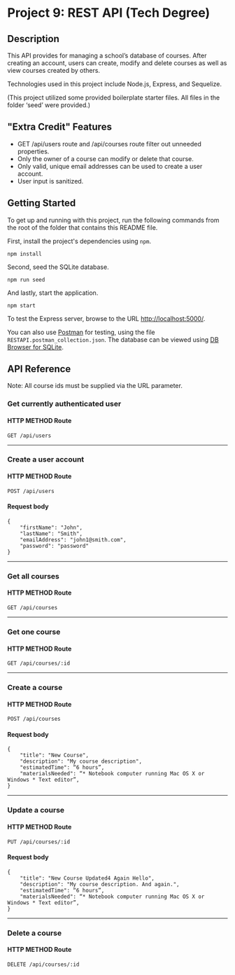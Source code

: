 # Project 9: REST API (Tech Degree)

## Description

This API provides for managing a school’s database of courses. After creating an account, users can create, modify and delete courses as well as view courses created by others.

Technologies used in this project include Node.js, Express, and Sequelize.

(This project utilized some provided boilerplate starter files. All files in the folder ‘seed’ were provided.)

## "Extra Credit" Features

- GET /api/users route and /api/courses route filter out unneeded properties.
- Only the owner of a course can modify or delete that course.
- Only valid, unique email addresses can be used to create a user account.
- User input is sanitized.

## Getting Started

To get up and running with this project, run the following commands from the root of the folder that contains this README file.

First, install the project's dependencies using `npm`.

```
npm install
```

Second, seed the SQLite database.

```
npm run seed
```

And lastly, start the application.

```
npm start
```

To test the Express server, browse to the URL [http://localhost:5000/](http://localhost:5000/).

You can also use [Postman](https://www.getpostman.com/) for testing, using the file `RESTAPI.postman_collection.json`. The database can be viewed using [DB Browser for SQLite](https://sqlitebrowser.org/).

## API Reference

Note: All course ids must be supplied via the URL parameter.

### Get currently authenticated user
#### HTTP METHOD Route
`GET /api/users`

---
### Create a user account
#### HTTP METHOD Route
`POST /api/users`
#### Request body
```
{
    "firstName": "John",
    "lastName": "Smith",
    "emailAddress": "john1@smith.com",
    "password": "password"
}
```

---
### Get all courses
#### HTTP METHOD Route
`GET /api/courses`

---
### Get one course
#### HTTP METHOD Route
`GET /api/courses/:id`

---
### Create a course
#### HTTP METHOD Route
`POST /api/courses`
#### Request body
```
{
    "title": "New Course",
    "description": "My course description",
    "estimatedTime": “6 hours”,
    "materialsNeeded": “* Notebook computer running Mac OS X or Windows * Text editor”,
}
```

---
### Update a course
#### HTTP METHOD Route
`PUT /api/courses/:id`

#### Request body
```
{
    "title": "New Course Updated4 Again Hello",
    "description": "My course description. And again.",
    "estimatedTime": “6 hours”,
    "materialsNeeded": “* Notebook computer running Mac OS X or Windows * Text editor”,
}
```

---
### Delete a course
#### HTTP METHOD Route
`DELETE /api/courses/:id`
